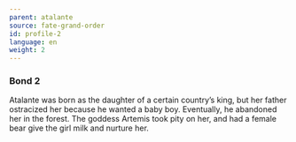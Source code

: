 ```yaml
---
parent: atalante
source: fate-grand-order
id: profile-2
language: en
weight: 2
---
```


### Bond 2

Atalante was born as the daughter of a certain country’s king, but her father ostracized her because he wanted a baby boy.
Eventually, he abandoned her in the forest.
The goddess Artemis took pity on her, and had a female bear give the girl milk and nurture her.
